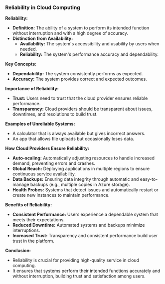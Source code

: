 ### Reliability in Cloud Computing

**Reliability:**
- **Definition:** The ability of a system to perform its intended function without interruption and with a high degree of accuracy.
- **Distinction from Availability:** 
  - **Availability:** The system's accessibility and usability by users when needed.
  - **Reliability:** The system's performance accuracy and dependability.

**Key Concepts:**
- **Dependability:** The system consistently performs as expected.
- **Accuracy:** The system provides correct and expected outcomes.

**Importance of Reliability:**
- **Trust:** Users need to trust that the cloud provider ensures reliable performance.
- **Transparency:** Cloud providers should be transparent about issues, downtimes, and resolutions to build trust.

**Examples of Unreliable Systems:**
- A calculator that is always available but gives incorrect answers.
- An app that allows file uploads but occasionally loses data.

**How Cloud Providers Ensure Reliability:**
- **Auto-scaling:** Automatically adjusting resources to handle increased demand, preventing errors and crashes.
- **Global Reach:** Deploying applications in multiple regions to ensure continuous service availability.
- **Data Backups:** Ensuring data integrity through automatic and easy-to-manage backups (e.g., multiple copies in Azure storage).
- **Health Probes:** Systems that detect issues and automatically restart or create new instances to maintain performance.

**Benefits of Reliability:**
- **Consistent Performance:** Users experience a dependable system that meets their expectations.
- **Reduced Downtime:** Automated systems and backups minimize interruptions.
- **Increased Trust:** Transparency and consistent performance build user trust in the platform.

**Conclusion:**
- Reliability is crucial for providing high-quality service in cloud computing.
- It ensures that systems perform their intended functions accurately and without interruption, building trust and satisfaction among users.
